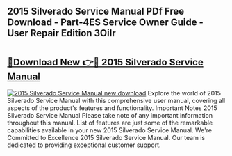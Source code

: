 ## 2015 Silverado Service Manual PDf Free Download - Part-4ES Service Owner Guide - User Repair Edition 3Oilr

# <h2><a href="http://bc28097.oget.top/?id=2015+Silverado+Service+Manual">🔗Download New 👉🔴 2015 Silverado Service Manual</a></h2>

[![2015 Silverado Service Manual new download](https://i.imgur.com/5g1atiW.png)](http://bc28097.oget.top/?id=2015+Silverado+Service+Manual)
Explore the world of 2015 Silverado Service Manual with this comprehensive user manual, covering all aspects of the product's features and functionality. Important Notes 2015 Silverado Service Manual Please take note of any important information throughout this manual. List of features are just some of the remarkable capabilities available in your new 2015 Silverado Service Manual. We're Committed to Excellence 2015 Silverado Service Manual. Our team is dedicated to providing exceptional customer support.

